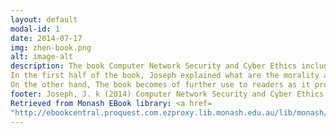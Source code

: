 ```yaml
---
layout: default
modal-id: 1
date: 2014-07-17
img: zhen-book.png
alt: image-alt
description: The book Computer Network Security and Cyber Ethics included 2 main topics, cyber ethics and network security.  This book aim for public awareness of the magnitude of cyber security and cyber crimes, the weakness and loopholes inherent in the cyberspace infrastructure and the ways to protect ourselves and society. Joseph claimed that we must have more debate on the need for a strong ethical framework as a way to safeguard cyberspace.
In the first half of the book, Joseph explained what are the morality and ethics and then related them to computer network, after this he talks about the computer network attacks and the role of computer users to protect themselves. In the second half of this book, Joseph mainly talks about the security issue, in terms of different aspects in IT, included mobile systems and cloud, not only the computer network.
On the other hand, The book becomes of further use to readers as it provided the points of what should readers know after reading the materials before each chapters, this is very helpful for the users to highly understand the contents of this book.  
footer: Joseph, J. k (2014) Computer Network Security and Cyber Ethics (Forth edition)
Retrieved from Monash EBook library: <a href=
"http://ebookcentral.proquest.com.ezproxy.lib.monash.edu.au/lib/monash/detail.action?docID=1653191">Link to text</a>
---
```

